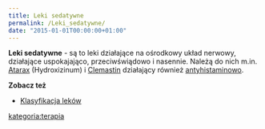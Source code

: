 ```yaml
---
title: Leki sedatywne
permalink: /Leki_sedatywne/
date: "2015-01-01T00:00:00+01:00"
---
```


**Leki sedatywne** - są to leki działające na ośrodkowy układ nerwowy, działające uspokajająco, przeciwświądowo i nasennie. Należą do nich m.in. [Atarax](/atopedia/Atarax "wikilink") (Hydroxizinum) i [Clemastin](/atopedia/Clemastin "wikilink") działający również [antyhistaminowo](/atopedia/Leki_antyhistaminowe "wikilink").

**Zobacz też**

-   [Klasyfikacja leków](/atopedia/Klasyfikacja_leków "wikilink")

[kategoria:terapia](/atopedia/kategoria:terapia "wikilink")